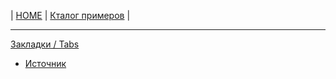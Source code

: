 | [HOME](https://github.com/vik-vavilikhin/vik-vavilikhin.github.io) 
| [Кталог примеров](https://github.com/vik-vavilikhin/portfolio) |

-------------------------------------------------------------------------------
[Закладки / Tabs](https://vik-vavilikhin.github.io/portfolio/blocks/tabs_02/)
- [Источник](https://www.youtube.com/watch?v=Ta3RGu0bIhY)